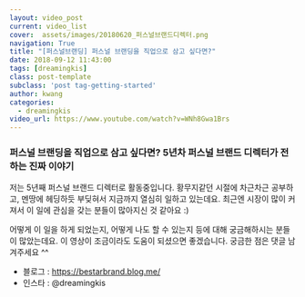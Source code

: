 ```yaml
---
layout: video_post
current: video_list
cover:  assets/images/20180620_퍼스널브랜드디렉터.png
navigation: True
title: "[퍼스널브랜딩] 퍼스널 브랜딩을 직업으로 삼고 싶다면?"
date: 2018-09-12 11:43:00
tags: [dreamingkis]
class: post-template
subclass: 'post tag-getting-started'
author: kwang
categories:
  - dreamingkis
video_url: https://www.youtube.com/watch?v=WNh8Gwa1Brs
---
```


### **퍼스널 브랜딩을 직업으로 삼고 싶다면? 5년차 퍼스널 브랜드 디렉터가 전하는 진짜 이야기**

저는 5년째 퍼스널 브랜드 디렉터로 활동중입니다. 
황무지같던 시절에 차근차근 공부하고, 멘땅에 헤딩하듯 부딪혀서 지금까지 열심히 일하고 있는데요. 최근엔 시장이 많이 커져서 이 일에 관심을 갖는 분들이 많아지신 것 같아요 :)  

어떻게 이 일을 하게 되었는지, 어떻게 나도 할 수 있는지 등에 대해 궁금해하시는 분들이 많았는데요. 이 영상이 조금이라도 도움이 되셨으면 좋겠습니다. 궁금한 점은 댓글 남겨주세요 ^^ 

* 블로그 : https://bestarbrand.blog.me/
* 인스타 : @dreamingkis

